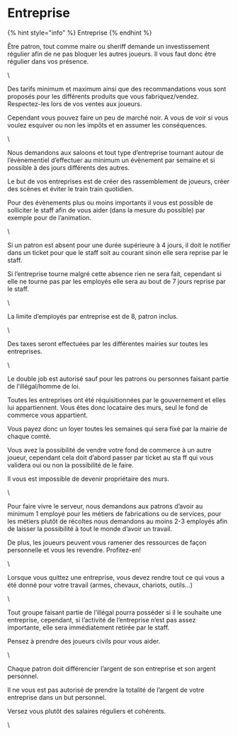 # Entreprise



{% hint style="info" %}
Entreprise
{% endhint %}

Être patron, tout comme maire ou sheriff demande un investissement régulier afin de ne pas bloquer les autres joueurs. Il vous faut donc être régulier dans vos présence.

\


Des tarifs minimum et maximum ainsi que des recommandations vous sont proposés pour les différents produits que vous fabriquez/vendez. Respectez-les lors de vos ventes aux joueurs.

Cependant vous pouvez faire un peu de marché noir. A vous de voir si vous voulez esquiver ou non les impôts et en assumer les conséquences.

\


Nous demandons aux saloons et tout type d’entreprise tournant autour de l’évènementiel d’effectuer au minimum un évènement par semaine et si possible à des jours différents des autres.

Le but de vos entreprises est de créer des rassemblement de joueurs, créer des scènes et éviter le train train quotidien.

Pour des évènements plus ou moins importants il vous est possible de solliciter le staff afin de vous aider (dans la mesure du possible) par exemple pour de l’animation.

\


Si un patron est absent pour une durée supérieure à 4 jours, il doit le notifier dans un ticket pour que le staff soit au courant sinon elle sera reprise par le staff.

Si l’entreprise tourne malgré cette absence rien ne sera fait, cependant si elle ne tourne pas par les employés elle sera au bout de 7 jours reprise par le staff.

\


La limite d’employés par entreprise est de 8, patron inclus.

\


Des taxes seront effectuées par les différentes mairies sur toutes les entreprises.

\


Le double job est autorisé sauf pour les patrons ou personnes faisant partie de l’illégal/homme de loi.

Toutes les entreprises ont été réquisitionnées par le gouvernement et elles lui appartiennent. Vous êtes donc locataire des murs, seul le fond de commerce vous appartient.

Vous payez donc un loyer toutes les semaines qui sera fixé par la mairie de chaque comté.

Vous avez la possibilité de vendre votre fond de commerce à un autre joueur, cependant cela doit d’abord passer par ticket au sta ff qui vous validera oui ou non la possibilité de le faire.

Il vous est impossible de devenir propriétaire des murs.

\


Pour faire vivre le serveur, nous demandons aux patrons d’avoir au minimum 1 employé pour les métiers de fabrications ou de services, pour les métiers plutôt de récoltes nous demandons au moins 2-3 employés afin de laisser la possibilité à tout le monde d’avoir un travail.

De plus, les joueurs peuvent vous ramener des ressources de façon personnelle et vous les revendre. Profitez-en!

\


Lorsque vous quittez une entreprise, vous devez rendre tout ce qui vous a été donné pour votre travail (armes, chevaux, chariots, outils…)

\


Tout groupe faisant partie de l’illégal pourra posséder si il le souhaite une entreprise, cependant, si l’activité de l’entreprise n’est pas assez importante, elle sera immédiatement retirée par le staff.

Pensez à prendre des joueurs civils pour vous aider.

\


Chaque patron doit différencier l’argent de son entreprise et son argent personnel.

Il ne vous est pas autorisé de prendre la totalité de l’argent de votre entreprise dans un but personnel.&#x20;

Versez vous plutôt des salaires réguliers et cohérents.

\
